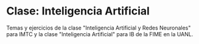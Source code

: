 # Clase: Inteligencia Artificial
Temas y ejercicios de la clase "Inteligencia Artificial y Redes Neuronales" para IMTC y la clase "Inteligencia Artificial" para IB de la FIME en la UANL.
